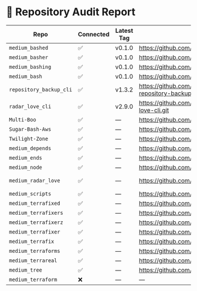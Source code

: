 # 🧾 Repository Audit Report

| Repo | Connected | Latest Tag | Remote URL | Status |
|------|-----------|------------|------------|--------|
| `medium_bashed` | ✅ | v0.1.0 | https://github.com/raymonepping/medium_bashed.git | main...origin/main |
| `medium_basher` | ✅ | v0.1.0 | https://github.com/raymonepping/medium_basher.git | main...origin/main |
| `medium_bashing` | ✅ | v0.1.0 | https://github.com/raymonepping/medium_bashing.git | main...origin/main |
| `medium_bash` | ✅ | v0.1.0 | https://github.com/raymonepping/medium_bash.git | main...origin/main |
| `repository_backup_cli` | ✅ | v1.3.2 | https://github.com/raymonepping/homebrew-repository-backup-cli.git | main...origin/main |
| `radar_love_cli` | ✅ | v2.9.0 | https://github.com/raymonepping/homebrew-radar-love-cli.git | release/v2.9.0...origin/release/v2.9.0 |
| `Multi-Boo` | ✅ | — | https://github.com/raymonepping/Multi-Boo.git | main...origin/main |
| `Sugar-Bash-Aws` | ✅ | — | https://github.com/raymonepping/Sugar-Bash-Aws.git | main...origin/main |
| `Twilight-Zone` | ✅ | — | https://github.com/raymonepping/Twilight-Zone.git | main...origin/main |
| `medium_depends` | ✅ | — | https://github.com/raymonepping/medium_depends.git | scan-enhancement |
| `medium_ends` | ✅ | — | https://github.com/raymonepping/medium_ends.git | main...origin/main [ahead 1] |
| `medium_node` | ✅ | — | https://github.com/raymonepping/medium_node.git | main...origin/main |
| `medium_radar_love` | ✅ | — | https://github.com/raymonepping/medium_radar_love.git | feature/leaky-demo...origin/feature/leaky-demo |
| `medium_scripts` | ✅ | — | https://github.com/raymonepping/medium_scripts.git | main...origin/main |
| `medium_terrafixed` | ✅ | — | https://github.com/raymonepping/medium_terrafixed.git | main...origin/main |
| `medium_terrafixers` | ✅ | — | https://github.com/raymonepping/medium_terrafixers.git | main...origin/main |
| `medium_terrafixerz` | ✅ | — | https://github.com/raymonepping/medium_terrafixerz.git | main...origin/main |
| `medium_terrafixer` | ✅ | — | https://github.com/raymonepping/medium_terrafixer.git | main...origin/main |
| `medium_terrafix` | ✅ | — | https://github.com/raymonepping/medium_terrafix.git | main...origin/main |
| `medium_terraforms` | ✅ | — | https://github.com/raymonepping/medium_terraforms.git | retrigger-pr |
| `medium_terrareal` | ✅ | — | https://github.com/raymonepping/medium_terrareal.git | third-pr-scan...origin/third-pr-scan |
| `medium_tree` | ✅ | — | https://github.com/raymonepping/medium_tree.git | main...origin/main |
| `medium_terraform` | ❌ | — | — | initial-pr-scan |

